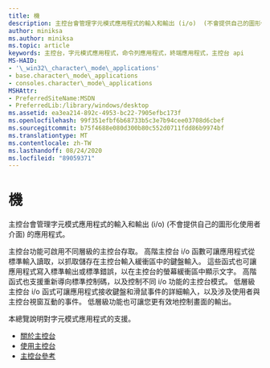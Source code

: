 ```yaml
---
title: 機
description: 主控台會管理字元模式應用程式的輸入和輸出 (i/o)  (不會提供自己的圖形化使用者介面) 的應用程式。
author: miniksa
ms.author: miniksa
ms.topic: article
keywords: 主控台，字元模式應用程式，命令列應用程式，終端應用程式，主控台 api
MS-HAID:
- '\_win32\_character\_mode\_applications'
- base.character\_mode\_applications
- consoles.character\_mode\_applications
MSHAttr:
- PreferredSiteName:MSDN
- PreferredLib:/library/windows/desktop
ms.assetid: ea3ea214-892c-4953-bc22-7905efbc173f
ms.openlocfilehash: 99f351efbf6b68733b5c3e7b94cee03708d6cbef
ms.sourcegitcommit: b75f4688e080d300b80c552d0711fdd86b9974bf
ms.translationtype: MT
ms.contentlocale: zh-TW
ms.lasthandoff: 08/24/2020
ms.locfileid: "89059371"
---
```

# <a name="consoles"></a>機


主控台會管理字元模式應用程式的輸入和輸出 (i/o)  (不會提供自己的圖形化使用者介面) 的應用程式。

主控台功能可啟用不同層級的主控台存取。 高階主控台 i/o 函數可讓應用程式從標準輸入讀取，以抓取儲存在主控台輸入緩衝區中的鍵盤輸入。 這些函式也可讓應用程式寫入標準輸出或標準錯誤，以在主控台的螢幕緩衝區中顯示文字。 高階函式也支援重新導向標準控制碼，以及控制不同 i/o 功能的主控台模式。 低層級主控台 i/o 函式可讓應用程式接收鍵盤和滑鼠事件的詳細輸入，以及涉及使用者與主控台視窗互動的事件。 低層級功能也可讓您更有效地控制畫面的輸出。

本總覽說明對字元模式應用程式的支援。

- [關於主控台](about-character-mode-applications.md)
- [使用主控台](using-the-console.md)
- [主控台參考](console-reference.md)

 

 




